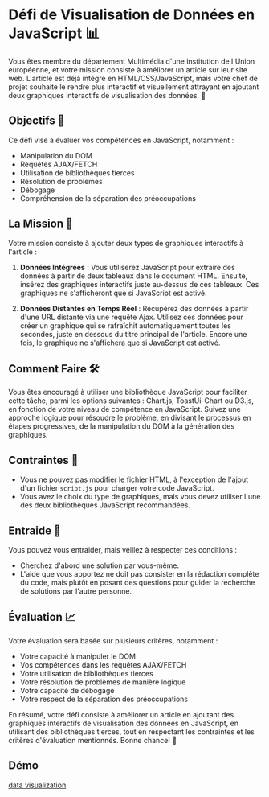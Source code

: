 # Défi de Visualisation de Données en JavaScript 📊

Vous êtes membre du département Multimédia d'une institution de l'Union européenne, et votre mission consiste à améliorer un article sur leur site web. L'article est déjà intégré en HTML/CSS/JavaScript, mais votre chef de projet souhaite le rendre plus interactif et visuellement attrayant en ajoutant deux graphiques interactifs de visualisation des données. 🚀

## Objectifs 🎯

Ce défi vise à évaluer vos compétences en JavaScript, notamment :

- Manipulation du DOM
- Requêtes AJAX/FETCH
- Utilisation de bibliothèques tierces
- Résolution de problèmes
- Débogage
- Compréhension de la séparation des préoccupations

## La Mission 🚀

Votre mission consiste à ajouter deux types de graphiques interactifs à l'article :

1. **Données Intégrées** : Vous utiliserez JavaScript pour extraire des données à partir de deux tableaux dans le document HTML. Ensuite, insérez des graphiques interactifs juste au-dessus de ces tableaux. Ces graphiques ne s'afficheront que si JavaScript est activé.

2. **Données Distantes en Temps Réel** : Récupérez des données à partir d'une URL distante via une requête Ajax. Utilisez ces données pour créer un graphique qui se rafraîchit automatiquement toutes les secondes, juste en dessous du titre principal de l'article. Encore une fois, le graphique ne s'affichera que si JavaScript est activé.

## Comment Faire 🛠️

Vous êtes encouragé à utiliser une bibliothèque JavaScript pour faciliter cette tâche, parmi les options suivantes : Chart.js, ToastUi-Chart ou D3.js, en fonction de votre niveau de compétence en JavaScript. Suivez une approche logique pour résoudre le problème, en divisant le processus en étapes progressives, de la manipulation du DOM à la génération des graphiques.

## Contraintes 🚧

- Vous ne pouvez pas modifier le fichier HTML, à l'exception de l'ajout d'un fichier `script.js` pour charger votre code JavaScript.
- Vous avez le choix du type de graphiques, mais vous devez utiliser l'une des deux bibliothèques JavaScript recommandées.

## Entraide 🤝

Vous pouvez vous entraider, mais veillez à respecter ces conditions :
- Cherchez d'abord une solution par vous-même.
- L'aide que vous apportez ne doit pas consister en la rédaction complète du code, mais plutôt en posant des questions pour guider la recherche de solutions par l'autre personne.

## Évaluation 📈

Votre évaluation sera basée sur plusieurs critères, notamment :
- Votre capacité à manipuler le DOM
- Vos compétences dans les requêtes AJAX/FETCH
- Votre utilisation de bibliothèques tierces
- Votre résolution de problèmes de manière logique
- Votre capacité de débogage
- Votre respect de la séparation des préoccupations

En résumé, votre défi consiste à améliorer un article en ajoutant des graphiques interactifs de visualisation des données en JavaScript, en utilisant des bibliothèques tierces, tout en respectant les contraintes et les critères d'évaluation mentionnés. Bonne chance! 🚀


## Démo

[data visualization]()